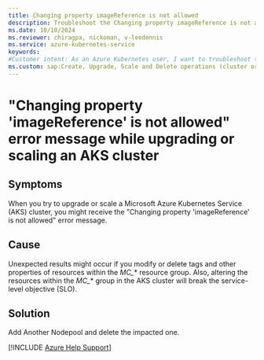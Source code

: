 ```yaml
---
title: Changing property imageReference is not allowed
description: Troubleshoot the Changing property imageReference is not allowed error message that occurs when you upgrade or scale an Azure Kubernetes Service (AKS) cluster.
ms.date: 10/10/2024
ms.reviewer: chiragpa, nickoman, v-leedennis
ms.service: azure-kubernetes-service
keywords:
#Customer intent: As an Azure Kubernetes user, I want to troubleshoot the "Changing property 'imageReference' is not allowed" error message so that I can upgrade or scale my Azure Kubernetes Service (AKS) cluster successfully.
ms.custom: sap:Create, Upgrade, Scale and Delete operations (cluster or nodepool)
---
```

# "Changing property 'imageReference' is not allowed" error message while upgrading or scaling an AKS cluster


## Symptoms

When you try to upgrade or scale a Microsoft Azure Kubernetes Service (AKS) cluster, you might receive the "Changing property 'imageReference' is not allowed" error message.

## Cause

Unexpected results might occur if you modify or delete tags and other properties of resources within the *MC_** resource group. Also, altering the resources within the *MC_** group in the AKS cluster will break the service-level objective (SLO).

 
## Solution
Add Another Nodepool and delete the impacted one.

[!INCLUDE [Azure Help Support](../../../includes/azure-help-support.md)]
